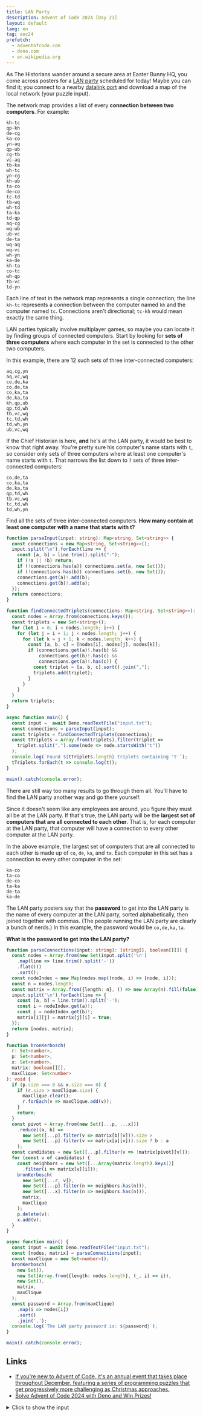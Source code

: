 ```yaml
---
title: LAN Party
description: Advent of Code 2024 [Day 23]
layout: default
lang: en
tag: aoc24
prefetch:
  - adventofcode.com
  - deno.com
  - en.wikipedia.org
---
```


As The Historians wander around a secure area at Easter Bunny HQ, you come across posters for a [LAN party](https://en.wikipedia.org/wiki/LAN_party) scheduled for today! Maybe you can find it; you connect to a nearby [datalink port](https://adventofcode.com/2016/day/9) and download a map of the local network (your puzzle input).

The network map provides a list of every **connection between two computers**. For example:

```
kh-tc
qp-kh
de-cg
ka-co
yn-aq
qp-ub
cg-tb
vc-aq
tb-ka
wh-tc
yn-cg
kh-ub
ta-co
de-co
tc-td
tb-wq
wh-td
ta-ka
td-qp
aq-cg
wq-ub
ub-vc
de-ta
wq-aq
wq-vc
wh-yn
ka-de
kh-ta
co-tc
wh-qp
tb-vc
td-yn
```

Each line of text in the network map represents a single connection; the line `kh-tc` represents a connection between the computer named `kh` and the computer named `tc`. Connections aren't directional; `tc-kh` would mean exactly the same thing.

LAN parties typically involve multiplayer games, so maybe you can locate it by finding groups of connected computers. Start by looking for **sets of three computers** where each computer in the set is connected to the other two computers.

In this example, there are 12 such sets of three inter-connected computers:

```
aq,cg,yn
aq,vc,wq
co,de,ka
co,de,ta
co,ka,ta
de,ka,ta
kh,qp,ub
qp,td,wh
tb,vc,wq
tc,td,wh
td,wh,yn
ub,vc,wq
```

If the Chief Historian is here, **and** he's at the LAN party, it would be best to know that right away. You're pretty sure his computer's name starts with `t`, so consider only sets of three computers where at least one computer's name starts with `t`. That narrows the list down to `7` sets of three inter-connected computers:

```
co,de,ta
co,ka,ta
de,ka,ta
qp,td,wh
tb,vc,wq
tc,td,wh
td,wh,yn
```

Find all the sets of three inter-connected computers. **How many contain at least one computer with a name that starts with t?**

```ts
function parseInput(input: string): Map<string, Set<string>> {
  const connections = new Map<string, Set<string>>();
  input.split("\n").forEach(line => {
    const [a, b] = line.trim().split("-");
    if (!a || !b) return;
    if (!connections.has(a)) connections.set(a, new Set());
    if (!connections.has(b)) connections.set(b, new Set());
    connections.get(a)!.add(b);
    connections.get(b)!.add(a);
  });
  return connections;
}

function findConnectedTriplets(connections: Map<string, Set<string>>): Set<string> {
  const nodes = Array.from(connections.keys());
  const triplets = new Set<string>();
  for (let i = 0; i < nodes.length; i++) {
    for (let j = i + 1; j < nodes.length; j++) {
      for (let k = j + 1; k < nodes.length; k++) {
        const [a, b, c] = [nodes[i], nodes[j], nodes[k]];
        if (connections.get(a)!.has(b) && 
            connections.get(b)!.has(c) && 
            connections.get(a)!.has(c)) {
          const triplet = [a, b, c].sort().join(",");
          triplets.add(triplet);
        }
      }
    }
  }
  return triplets;
}

async function main() {
  const input =  await Deno.readTextFile("input.txt");
  const connections = parseInput(input);
  const triplets = findConnectedTriplets(connections);
  const tTriplets = Array.from(triplets).filter(triplet => 
    triplet.split(",").some(node => node.startsWith("t"))
  );
  console.log(`Found ${tTriplets.length} triplets containing 't'`);
  tTriplets.forEach(t => console.log(t));
}

main().catch(console.error);
```

There are still way too many results to go through them all. You'll have to find the LAN party another way and go there yourself.

Since it doesn't seem like any employees are around, you figure they must all be at the LAN party. If that's true, the LAN party will be the **largest set of computers that are all connected to each other**. That is, for each computer at the LAN party, that computer will have a connection to every other computer at the LAN party.

In the above example, the largest set of computers that are all connected to each other is made up of `co`, `de`, `ka`, and `ta`. Each computer in this set has a connection to every other computer in the set:

```
ka-co
ta-co
de-co
ta-ka
de-ta
ka-de
```

The LAN party posters say that the **password** to get into the LAN party is the name of every computer at the LAN party, sorted alphabetically, then joined together with commas. (The people running the LAN party are clearly a bunch of nerds.) In this example, the password would be `co,de,ka,ta`.

**What is the password to get into the LAN party?**

```ts
function parseConnections(input: string): [string[], boolean[][]] {
  const nodes = Array.from(new Set(input.split('\n')
    .map(line => line.trim().split('-'))
    .flat()))
    .sort();
  const nodeIndex = new Map(nodes.map((node, i) => [node, i]));
  const n = nodes.length;
  const matrix = Array.from({length: n}, () => new Array(n).fill(false));
  input.split('\n').forEach(line => {
    const [a, b] = line.trim().split('-');
    const i = nodeIndex.get(a)!;
    const j = nodeIndex.get(b)!;
    matrix[i][j] = matrix[j][i] = true;
  });
  return [nodes, matrix];
}

function bronKerbosch(
  r: Set<number>,
  p: Set<number>,
  x: Set<number>,
  matrix: boolean[][],
  maxClique: Set<number>
): void {
  if (p.size === 0 && x.size === 0) {
    if (r.size > maxClique.size) {
      maxClique.clear();
      r.forEach(v => maxClique.add(v));
    }
    return;
  }
  const pivot = Array.from(new Set([...p, ...x]))
    .reduce((a, b) => 
      new Set([...p].filter(v => matrix[b][v])).size > 
      new Set([...p].filter(v => matrix[a][v])).size ? b : a
    );
  const candidates = new Set([...p].filter(v => !matrix[pivot][v]));
  for (const v of candidates) {
    const neighbors = new Set([...Array(matrix.length).keys()]
      .filter(i => matrix[v][i]));
    bronKerbosch(
      new Set([...r, v]),
      new Set([...p].filter(n => neighbors.has(n))),
      new Set([...x].filter(n => neighbors.has(n))),
      matrix,
      maxClique
    );
    p.delete(v);
    x.add(v);
  }
}

async function main() {
  const input = await Deno.readTextFile("input.txt");
  const [nodes, matrix] = parseConnections(input);
  const maxClique = new Set<number>();
  bronKerbosch(
    new Set(),
    new Set(Array.from({length: nodes.length}, (_, i) => i)),
    new Set(),
    matrix,
    maxClique
  );
  const password = Array.from(maxClique)
    .map(i => nodes[i])
    .sort()
    .join(',');
  console.log(`The LAN party password is: ${password}`);
}

main().catch(console.error);
```

## Links

- [If you're new to Advent of Code, it's an annual event that takes place throughout December, featuring a series of programming puzzles that get progressively more challenging as Christmas approaches.](https://adventofcode.com/2024/day/23)
- [Solve Advent of Code 2024 with Deno and Win Prizes!](https://deno.com/blog/advent-of-code-2024)

<details>
	<summary>Click to show the input</summary>
	<pre>
fe-zp
zi-wa
ai-fk
ny-ho
cp-go
lw-kw
yu-ar
xd-gu
aw-fo
fc-jg
nw-kk
ml-qk
km-qn
hv-ge
jw-tl
nv-ap
al-aj
rw-la
zd-kz
kx-hv
zg-yu
jb-mo
eh-rv
rb-ws
wf-vn
pc-dm
po-fs
qf-xo
ae-bf
bw-hx
of-gj
pm-ih
ax-hx
qh-qi
bi-ko
ab-uj
ob-mo
jx-yu
ey-gw
ko-qw
wd-us
fe-zo
qb-am
qx-qm
dp-us
mp-iu
bw-is
yz-oh
ly-yz
ez-pc
gc-mh
rb-tl
iw-ba
eu-nb
wn-uv
lo-wc
ux-dh
pe-ts
to-sc
lu-yj
pj-hb
re-ir
zg-le
jn-vx
nu-ka
xt-jw
zq-yn
le-ep
wc-eu
kq-um
gt-qz
br-rb
ap-fb
zj-gd
jc-bl
sc-mt
ql-kf
py-nc
um-zb
kx-fu
jj-rv
ck-pw
ew-wn
ws-lr
ol-ih
oi-jw
fp-sw
ib-ga
bx-ze
lc-qz
he-kr
ju-xf
sz-ti
gw-no
sc-ye
gj-fj
lp-wp
ke-or
sl-ry
ov-cx
qb-lc
vp-nu
gw-dg
gj-fw
ps-cx
hi-ru
mp-zd
sr-pc
ro-gi
fn-ev
nc-ml
zq-rm
yx-vv
vf-oe
jm-dz
rd-qj
uo-jj
dz-nn
en-fk
ig-mr
vk-vs
xd-ey
br-wx
og-kk
yu-ih
dk-kn
gw-ym
oz-ux
zw-qh
qf-za
hm-id
sw-ly
am-vr
wc-bw
xu-sc
jm-sl
qb-mp
my-sn
vs-ds
ta-qi
od-ny
ah-az
gx-al
he-ms
jj-rq
cr-ez
az-mt
cz-uk
du-xu
vy-lh
xu-to
mh-he
sk-fz
tt-zy
ta-el
ev-pc
dm-kh
wu-db
vu-av
rv-nz
ku-cx
mv-ud
dh-tw
qk-jq
no-bg
ew-uv
rn-ku
ic-ps
ro-ne
eu-bw
wo-zs
hb-ua
hv-bj
dp-ve
cw-xq
fx-ln
bo-qw
eo-fn
ye-xu
hb-zv
xq-ap
gu-sc
qa-ll
qf-ns
wo-on
zo-cb
yq-wr
tr-hk
lc-zd
ln-bw
hc-wl
zj-da
ok-on
mo-kf
jt-ae
al-ti
te-iu
en-ld
fz-xj
xc-my
bd-ah
nu-se
nd-ob
nn-uz
bj-fu
ls-zw
gv-kp
tm-al
di-qr
ax-wc
dr-ym
ob-gk
dg-ym
pw-cj
bt-vy
zu-ew
bd-fk
vn-ig
xz-zu
tm-rn
vv-aq
hm-zw
jq-vr
lx-gc
cp-fy
bi-ex
lo-nt
ez-vj
nz-yn
dm-zv
fg-wf
je-ti
nw-pr
wl-hr
vn-mr
yq-gg
ts-iy
wb-pf
nt-eu
kw-yc
uj-nw
id-ta
nd-cb
xo-ns
ud-bk
tl-vv
eo-ev
ez-ub
qi-hm
iq-dw
jc-zc
zk-gn
fp-yz
um-zs
ic-de
ql-mo
xk-yt
hu-km
ax-eu
kw-pv
ae-ws
ek-uv
yj-cl
rf-xq
eh-fi
ie-gw
zz-ui
ep-ar
lr-it
yc-zf
qd-mb
np-rp
pj-vf
oe-cd
yh-cm
ua-vm
lz-vr
ro-bx
ao-vd
lw-wz
jl-cj
fx-we
cu-jk
bn-lh
bt-ki
ie-xl
dy-vm
an-vm
xe-go
xg-uj
rl-xt
pr-cc
rq-uo
cl-ki
bs-ly
jc-iw
lr-qm
rs-yf
yo-ok
bt-yj
iw-bl
ah-en
ay-ii
ve-ua
hj-sy
ov-mi
lv-ri
ax-nt
xj-cu
sd-re
bx-px
nk-fe
yt-ux
os-mt
vj-fu
pk-ih
ap-rf
qa-ek
od-gc
dn-ez
ur-ey
br-qx
ae-ek
el-ls
fz-ts
jp-ev
gl-wd
ls-qh
hg-bl
hr-qq
ve-gl
eg-qg
jz-mr
zs-or
jo-ck
no-xl
je-sg
ch-pi
bx-vc
gv-bo
no-cn
ss-we
tl-bb
ic-xh
oj-ep
ir-ji
ew-jz
kc-sm
sp-jo
dc-um
dt-aw
zh-mq
kt-hq
lu-un
nk-gk
jp-ub
ss-ow
wa-rw
ch-pz
il-md
pd-sx
ku-al
aq-bl
xv-yz
vs-js
zi-xb
hf-bg
vn-ba
yh-ly
av-tp
qy-je
hs-gf
cp-qr
qi-uq
ii-lx
de-jr
og-ha
ih-ar
qq-hc
sk-iy
dn-ev
dg-np
pe-ys
ki-np
ju-le
ga-aj
hb-gl
hl-cd
su-wo
ss-yb
cu-yf
di-yv
fj-xk
ud-ir
tu-tp
wn-vt
wn-og
tz-ao
hh-oh
yh-xv
pl-oe
os-ui
kh-bl
uv-vt
od-lx
ty-lz
aw-ya
og-ll
ie-cb
sg-gx
jo-lp
dr-no
rg-on
zq-jj
we-fc
rp-kc
ly-fm
ch-rf
zp-pq
jc-hg
dr-hf
aj-sz
bd-zk
hx-nt
al-sz
uq-dr
kq-zb
fv-vm
mx-ex
gu-mv
vk-dz
bb-yx
qu-pc
hm-el
ge-zz
fm-sw
lw-yl
yi-qh
wx-qv
wy-vr
ab-xg
je-rn
ig-ba
rg-wo
cx-nq
ep-ol
cy-qw
zi-xl
iy-cu
sm-ki
hw-yd
hz-rs
yn-rv
ju-zg
of-fj
qz-mp
xq-pi
kt-fw
ol-le
fy-yv
kq-bk
vs-dz
br-bf
yd-ca
lu-kc
rm-xq
aq-tl
hz-fz
vk-he
zw-vh
uo-fi
yf-jk
gl-vm
su-rg
bp-wo
vk-jm
mh-eq
yd-iq
cj-lp
sn-zf
zi-hf
sr-eo
ay-lx
ji-ud
bx-qg
rp-cl
ql-jn
du-db
fn-cr
oh-fm
eu-rh
lo-nb
le-pm
yc-my
rb-wx
id-ls
bs-oh
lf-yi
ub-dn
uk-js
zq-ri
kp-fq
go-vq
yn-eh
ve-an
um-bk
tw-fw
hs-az
az-bd
im-kz
sr-jp
if-tz
lr-mc
vg-bo
xc-pv
qr-fy
dr-zi
iq-ca
zk-ah
tq-yo
yx-tl
rg-sl
wp-sp
sk-xj
lx-ny
qd-cd
oe-uh
ee-kt
gj-dh
yj-wp
ft-xg
wy-uw
yx-da
qm-br
dg-ie
pw-jo
tp-fh
va-ig
kd-rj
jd-ow
ep-pp
kh-fg
bn-rp
vx-dk
ia-jj
qm-qv
ry-js
xc-rr
rf-kg
nf-vn
pa-xc
ft-nw
pp-zg
sg-uw
rt-hc
fh-jn
zd-it
di-hj
mv-ur
he-lx
bm-ps
yb-fx
yk-su
my-lw
en-gn
qj-ff
zw-lf
ab-ya
mr-nf
mm-ff
jn-bi
ia-my
ax-nb
hh-ly
wf-ol
sd-df
yt-tw
ii-eq
fj-ux
se-jo
vh-yi
wy-qc
jz-jc
bf-mc
rs-ts
fw-of
aw-uj
mh-eb
rf-cw
tg-fe
ww-fs
bx-tj
tj-gi
va-sn
rr-sn
jy-re
wl-hu
mv-ey
sp-jl
ne-px
bk-re
zi-uq
gk-cb
xe-pt
po-yq
rd-mm
nh-yz
pl-pj
dy-dp
ea-vc
oz-ee
nk-zp
aq-rl
vt-hv
bs-sw
lr-qx
ry-qn
gg-po
ai-az
qf-mo
wy-rx
ur-xu
rh-is
fp-oh
gf-zk
st-ll
gd-da
fg-mr
is-sb
bz-qb
ri-yn
lz-jq
hi-wr
su-bp
vr-py
el-lf
se-sp
ay-xi
lw-zf
pd-my
mv-ye
mm-xw
lf-vh
hq-oz
if-vg
ax-is
ha-uv
gi-ea
ux-xk
ck-se
sy-gu
dm-sr
vw-bz
aj-sg
af-io
kh-iw
qy-sz
oi-rl
eq-ca
ql-jb
ga-rn
po-ru
st-kk
sw-hh
su-yo
lv-rq
on-ho
xt-uu
vn-hg
hc-tz
cj-ka
vf-vu
hj-af
tu-vf
eh-ri
rs-fz
fo-nw
ii-xi
vx-ns
iw-hg
lk-yo
py-ty
cx-tt
dk-mo
mx-bo
to-du
or-jy
ps-kd
md-wc
ok-dx
xk-hq
av-mb
fg-ig
hf-ke
la-tg
pt-io
di-vq
xe-di
ig-hg
eo-dn
dk-we
oh-fx
ii-gc
so-tr
xo-vx
qi-xg
sy-go
im-vw
cr-do
nz-jj
dm-qu
hf-no
cn-dr
dk-xo
qk-uw
ho-lk
ha-qa
un-cl
bt-cl
rp-sm
ls-ix
xj-pe
pd-qp
lf-ls
lp-ck
hq-tw
ly-cm
ll-wn
js-dz
xc-wz
pe-sk
dx-yk
it-kz
py-ml
pt-qr
zi-dg
oz-kt
pl-tp
aq-yx
vq-pt
mm-qj
yt-fw
oz-fw
rh-lo
sx-vj
bd-os
ep-pk
qq-aa
jp-do
jl-nu
bv-hu
hf-uq
hl-vu
fu-qp
ai-ld
eq-he
az-ld
jr-zy
sp-pw
bk-jy
sp-vp
rs-ys
pe-iy
sy-bb
ic-tt
ai-os
hh-yz
wl-qq
js-jm
lj-jw
ta-vh
nd-fe
jk-pe
pt-sy
bw-lo
kx-bj
kx-zl
cw-ch
zi-gw
gd-rl
xb-dr
bv-lx
pp-ih
yq-hw
sn-lw
un-bt
ai-hs
aa-ao
kd-nq
vx-kf
dt-jd
xl-bd
qy-al
we-rc
jm-la
ws-qx
tq-bp
gj-hq
ax-il
cm-nh
nk-gq
rj-nq
tz-bv
ii-ye
xl-bg
qp-vj
gq-wo
dm-do
ox-xj
dx-ho
gk-pq
qz-te
ab-dl
wn-zu
np-cl
nv-sk
im-mp
jc-vn
jn-ns
am-nc
lu-sm
dz-uz
mx-xh
rr-va
ry-nn
xd-db
fv-gl
go-hj
kx-zz
gx-tm
gg-hi
cw-nv
zz-vj
ws-qv
vh-rv
jo-cj
vd-qq
te-zd
tr-ok
hi-yq
xl-gw
gl-zv
id-zw
fq-jg
ic-bm
gq-tq
vg-gv
tw-kt
kp-qw
ru-wr
lo-ax
fy-xe
jo-ka
jd-df
qx-jt
eh-rm
yq-ww
kc-bt
ub-do
pc-cr
ul-yz
pa-my
se-lq
zo-nk
qa-kw
yh-ql
mg-lo
og-ix
fc-sd
fu-pd
pw-lp
fk-gn
cz-vk
ru-ww
rg-gq
ka-ck
io-hn
ic-jr
la-tr
wa-so
qk-wy
eh-ia
eu-sb
mx-qw
oi-vv
rc-df
ms-ir
ju-jx
qv-lr
gu-mg
vw-zd
sn-ya
rv-fi
gl-fl
hl-vf
pp-br
nn-qn
fz-iy
dm-ez
dw-ca
sd-lb
fi-yn
rt-tz
vw-kz
cb-nk
ne-bx
tt-ps
on-gq
uv-zu
ke-bk
mg-du
fv-dy
ny-xi
gf-bd
ku-ib
sk-rs
fh-jb
rf-pz
sb-jr
qp-uu
hr-ao
rv-ri
pt-af
ru-dr
jw-yc
ie-dr
jo-wp
wp-cj
bk-zs
gn-mt
af-sy
db-ye
it-qz
us-fv
af-vq
df-we
fi-rq
ae-rb
xk-dh
ti-ga
ow-jg
bx-cs
vf-av
kx-pd
zp-cb
nh-hh
ax-md
py-kq
fq-ko
zl-sx
gi-eg
ge-qp
qr-go
cc-nw
br-ws
jq-ty
yk-ok
hj-io
tl-rl
ty-qk
ys-fz
jq-ml
ms-xi
uu-zz
tg-hk
rj-bm
ec-qy
ws-qm
qh-nj
cy-xh
bt-lu
ym-uq
xh-gv
al-ib
ck-cj
hk-xw
sw-cm
ro-ze
ds-uz
ub-pc
vf-cd
ny-gc
dy-is
os-zk
il-by
um-or
oz-of
io-vq
df-jg
qp-ui
dh-ds
rs-pe
hn-bi
yb-jd
yh-yz
ke-zb
ts-sk
hv-ui
cy-kp
ex-xh
no-uq
bo-nc
fi-zq
yv-vq
av-hl
ve-dy
bo-xh
ao-wl
kp-hn
px-tk
hs-os
je-gx
fl-dp
bp-yk
gf-az
rd-mk
fy-io
ze-eg
hk-mk
pa-kw
jg-jd
rn-sz
eo-ft
dt-dl
fp-px
id-vh
eo-cr
np-vy
mc-wx
fb-kg
ah-fk
os-gn
og-zu
ds-jm
rs-cu
jc-wf
xe-qr
ok-lk
wc-jb
jp-dn
gx-ga
vf-nu
hk-rw
ro-ql
zk-bs
fq-mx
zy-bm
br-ae
kg-cw
ld-fk
lh-np
gt-rs
wu-lb
hs-zk
ck-nu
uw-ty
ff-mk
yu-pp
tm-ga
ul-oh
fe-gk
nq-kn
ln-jg
uh-pj
de-cx
wz-rr
jq-wy
ub-qu
wf-kh
rm-uo
vt-fb
tk-ze
ey-mg
hh-ul
cx-ic
ty-sw
lq-wp
ml-lz
qd-hl
qj-rw
yt-fj
sx-bj
ov-de
ay-he
ia-fi
uh-zq
uu-hv
st-ha
iw-nf
qp-zz
ld-mt
xz-kk
qf-go
ek-zu
gc-kr
rj-jr
bw-nb
uq-cn
hf-xb
hz-yf
xh-kp
zl-zz
aw-dl
ya-fo
uu-ui
pw-nu
or-dc
rq-nz
lr-sh
bs-fp
cz-qn
kz-lc
nd-gk
qw-bi
ah-hs
re-zs
hk-du
bm-jr
pr-dl
ju-ih
oj-dt
vg-mx
ab-fo
ym-xl
no-xb
nu-sp
of-kt
tt-qc
tz-hu
il-rh
ew-ll
wl-cs
fe-ob
ve-zv
mr-kh
nk-pq
tk-qg
wb-ec
wf-bl
wb-zo
kp-bo
og-uv
my-kw
jj-yn
bk-or
rx-jq
yd-yq
zb-zs
wp-vp
hc-ao
aq-zj
tz-gl
qm-mc
sw-nh
sn-yl
zh-kg
ps-wn
jt-ws
so-mm
wd-fl
um-re
cj-se
ff-rw
vc-qg
cn-xl
hr-hu
jq-vx
va-zf
ox-ys
cm-hh
sr-qu
ap-kg
rb-vj
yu-ts
it-gt
kf-ns
vq-cp
sb-nb
se-pw
ir-zs
cj-vp
lf-ta
cn-gw
pk-le
zc-kg
ro-ea
ud-or
vf-mb
ds-js
bg-uq
gv-ex
hr-tz
cc-dl
so-tg
lc-iu
kq-ud
xt-vv
uj-ya
zg-pi
qy-aj
pf-by
bs-nh
di-go
wl-km
cu-ys
ze-cs
pv-rr
mp-kz
wz-yc
ym-od
aw-xg
fm-yz
hb-wd
ny-ay
pe-hz
cs-tj
cx-rj
el-ix
tg-mm
lv-nz
px-qg
tq-su
ov-jr
un-kc
ml-rx
ir-or
vq-xe
lx-eq
pf-nd
qh-vh
xz-qa
pc-ar
jg-lb
fn-dm
ya-dl
km-vd
qv-sh
ys-ts
hb-us
zh-zw
tz-aa
pl-gv
vq-ga
sz-tm
tt-rj
bm-tt
hz-iy
bf-sh
dw-dp
fm-bs
qp-bj
ys-sk
wf-ba
eh-nz
sr-fn
kd-mi
de-ps
dp-wd
qn-uz
vy-sm
mx-cy
qj-hj
hm-nj
an-us
zo-pq
le-xf
vf-uh
rb-qm
gu-wu
ud-um
ua-zv
kq-re
lx-mh
cm-fm
xd-mg
qi-lf
fl-fv
ve-fv
oj-pr
px-vc
tq-on
rt-ao
zj-oi
cz-sl
rt-hu
hk-qj
az-zk
oi-xt
fh-mo
ie-xb
ea-lz
db-nn
ym-hf
wc-rh
zb-bk
ud-re
xd-xu
lk-gq
jy-ji
xo-an
zv-fl
ru-hw
xd-sc
fc-ow
xd-wu
xg-fo
dk-jb
jo-xw
tr-wa
cc-xg
il-nb
bi-xh
so-qj
pk-zg
xh-ko
yi-zw
kd-cx
za-kf
eq-ms
ae-wx
go-fy
ko-ex
lk-bp
kx-ge
pa-yl
ia-lv
dx-bp
ro-px
cw-pz
fq-bi
os-fk
qw-xh
ft-ya
ls-nj
nu-jo
vs-nn
xq-kg
qz-vw
fp-fm
fe-cb
fx-df
pe-yf
bm-mi
vg-xh
kw-va
lk-yk
wa-hk
eq-xi
rc-ow
we-sd
sl-ds
it-mp
bb-eo
vy-yq
cy-ko
fb-pi
rq-ia
eb-ii
bb-aq
bz-qz
hw-fs
yx-fo
cc-qx
sr-dn
fb-xq
sx-qp
ql-qf
dz-jl
cs-px
gq-su
sh-ae
hb-fl
qy-ti
tm-ku
dh-of
ib-tm
qr-yv
oj-nw
an-fv
kq-zs
hs-gn
qc-rx
qv-mc
io-xe
zc-zh
kz-iu
mt-gf
us-fl
fw-dh
ru-ca
if-aa
nk-ob
md-lo
bg-gw
tu-hl
km-rt
lj-gd
sz-sg
te-mp
gi-ze
jq-nc
qy-rn
bk-ji
ul-yh
bz-it
ld-zk
hq-of
bs-yz
ml-vr
jp-ez
yl-yc
fc-jd
gq-bp
rt-bv
nz-zq
ff-hk
py-qk
ga-sg
ew-og
dr-xl
ee-tw
ua-an
ec-zo
nh-fm
ek-ll
xb-bg
kn-xo
yi-ls
lb-fx
hb-dy
uh-pl
ge-pd
af-qr
hu-gj
kc-az
gt-mp
xw-so
fk-oe
qn-uk
zj-xt
pv-pa
fw-wy
cl-bn
eh-bz
fu-ge
yv-sy
tp-uh
zd-im
fl-bi
yo-dx
jr-nq
rn-df
st-og
gc-xi
mc-rb
cn-ie
tq-rg
xg-pr
sm-ur
ud-ke
fl-ve
od-mh
tm-ti
nq-mi
fl-vm
rm-fi
cz-ds
ha-le
hf-cn
av-qd
rc-di
uh-tu
vu-tp
is-il
mr-jc
rm-nz
zi-ie
vg-qw
ok-gq
it-qb
xq-zh
rh-cp
dc-zs
uw-vr
yf-ox
ms-ny
sz-cn
sc-du
pr-dt
zg-ar
lk-rg
qc-jq
gk-wb
qi-ls
jw-yx
sx-ui
ox-sk
sr-ub
jz-fg
mo-ns
ha-ll
lr-ae
vk-uz
rd-rw
fi-ui
pr-fo
mq-nv
lc-mp
zd-cl
rn-aj
yc-va
ai-xi
il-hx
gd-jw
mb-pj
uw-ml
bb-xt
ru-fs
he-eb
od-he
hi-hs
wr-po
ml-am
pm-ju
gi-bx
ge-zl
ow-we
eo-ez
vx-jb
ft-dl
cd-av
sh-jt
el-vh
hz-ts
hw-ww
gi-qg
hh-oz
hn-ko
to-ur
wd-dy
cb-wb
qk-nc
el-qi
ru-yq
ie-no
hr-km
ul-nh
mi-rj
pq-by
hu-aa
pd-hv
hv-qp
ep-xf
ta-zw
tu-pj
gc-jw
ur-gu
vf-pl
ri-nz
qp-zl
ry-vs
nj-ix
nb-ib
gd-yx
ee-yt
bo-ko
zi-bg
kr-eb
ol-ju
mq-kg
gf-ld
jg-yb
cy-gv
bz-kz
hh-xv
kx-sx
jn-za
qf-kn
nb-hx
kt-fj
dk-za
en-hs
yj-ki
hc-if
rt-if
sy-xe
eb-eq
xu-wu
ub-fn
bx-eg
it-te
py-lz
kt-ux
rt-qq
ns-kn
bm-kd
ig-kh
an-zv
fk-hs
yt-kt
hi-ww
pt-hj
ku-sh
cm-oh
ym-ie
ib-aj
ep-yu
nv-ch
pa-zf
ap-kf
st-ew
ea-cs
us-ve
od-eb
dw-fs
gg-ru
tl-gd
pp-ar
pj-qd
ku-qy
mv-db
ib-ti
ro-cs
kz-qb
ca-po
vu-cd
ga-je
it-lc
ic-kd
fs-gg
us-gl
nn-uk
ss-fc
pp-ol
wd-fm
my-zf
ry-cz
wz-jx
wr-hw
pz-kg
ny-eb
ty-ml
eo-pc
cl-vy
qi-vh
kd-jr
dh-oz
is-md
pm-oi
ai-en
bo-bi
dg-cn
ho-gq
iq-hw
bb-lj
qh-ta
rn-al
ps-mi
qq-hu
tr-ff
wa-xw
jz-mk
ft-pr
nj-qi
us-vm
kd-de
ml-nd
xd-to
wn-qa
mh-ay
ir-dc
te-bz
dl-hg
os-ah
md-hx
uo-nz
fu-mq
io-go
js-fs
jz-iw
dw-po
yz-tu
tg-tr
ee-hq
nj-vh
ae-mc
jy-zb
ff-la
nf-bl
gl-an
ps-af
ud-zb
wr-fs
vd-rt
hu-if
iu-vw
jz-vn
hb-ve
cs-qg
vd-if
ic-zy
xf-ix
wb-zp
xc-sn
lq-lp
kt-dh
pc-fn
lv-rv
rx-vr
ib-qy
lz-qc
cz-dz
rr-yl
he-xi
dc-ud
zy-cx
bj-ge
za-jb
hv-zz
wx-sh
qf-jn
tj-eg
tq-wo
fz-yf
zq-rq
xt-gd
nh-ly
pq-cb
yx-rl
hl-qg
ke-zs
kk-wn
qv-qx
pv-wz
nc-vr
ku-ti
fc-vf
ka-wp
cm-ul
qf-fh
aw-cc
af-cp
kc-cl
fc-rc
bs-yh
sx-zz
ul-dz
hx-lo
cy-bo
lu-cl
di-af
ab-eh
pv-pe
nd-zp
ye-gu
uj-pr
qr-vq
ql-fh
rq-eh
wn-ek
pz-fb
zy-nq
fc-lb
bf-qm
ms-eb
fk-mt
rv-rq
nj-id
sl-js
wa-qj
pl-vu
hq-fw
xh-fq
uo-zq
xi-od
fp-ul
fu-hv
so-la
bv-hc
nn-ds
yj-vy
qg-ea
pz-pi
ah-ai
yf-ys
nb-is
el-nj
vk-js
zj-rl
jb-ns
de-mi
kt-wr
mx-bi
ta-nj
cu-hz
sl-qn
rj-ss
zl-vj
uz-cz
nj-zw
su-on
zk-en
ck-lx
aa-hc
qk-qc
am-rx
ok-bp
qb-gt
sp-lp
ne-tk
sp-fj
iw-ig
az-gn
cr-sr
il-bw
fi-jj
cl-lh
pk-pm
qv-ae
ux-tw
cs-vc
mm-jy
rb-bf
vj-bj
uo-ri
by-nk
ta-qz
hf-xl
cp-xe
qp-lf
zu-kk
zb-or
ub-xu
tw-fj
do-dn
jb-kn
xz-st
gg-wr
ea-tj
bb-da
lr-fg
vw-qb
hk-mm
pi-zc
uo-lv
df-ln
yl-xc
bn-kc
pl-cd
vj-ge
ji-zs
mk-mm
zc-ap
lv-fi
pe-fz
kx-ui
uk-dz
xe-yv
hj-yv
kk-vt
iq-ru
cy-ex
yj-kc
cb-ec
ev-cr
eq-od
ya-cc
ha-vt
tt-nq
rd-wa
kq-or
hw-dw
df-ss
xo-za
je-aj
yh-nh
hr-aa
ok-ho
wf-nf
pi-rf
md-nb
bz-im
cc-fo
bv-if
rw-tr
lp-nu
ee-fj
kr-od
sc-mv
og-vt
md-sb
iu-zd
da-oi
xt-yx
jr-mi
sg-ib
pw-wp
ob-cb
gt-te
ov-rj
pf-gk
xu-mv
qj-xw
ii-ms
nk-wb
ev-dm
lc-im
fu-zz
gf-en
gt-iu
ki-kc
il-eu
py-qc
ii-od
uz-uk
yf-iy
hj-cp
wo-ok
sz-xd
tm-je
ib-je
gv-fq
hn-bo
vd-hr
zy-ps
tg-xw
id-lj
vt-st
io-yv
le-yu
ul-fm
ow-lb
yi-hm
yk-wo
gg-yd
lk-wo
ay-od
hu-ao
lz-qk
wd-vm
ha-ek
tg-wa
do-qu
wf-jz
ro-qg
ho-yo
gn-gf
zw-ix
rm-rq
po-hi
dh-ee
am-qc
vu-mb
py-wy
do-sr
sp-ka
fg-hg
gk-ec
dk-ql
pp-xf
pi-ap
gd-yn
ww-rw
oz-pz
is-wc
yc-xc
by-zo
zj-tl
kc-wo
rc-jg
ix-yi
ba-jc
ob-ec
lz-uw
ow-fx
mp-nf
im-gt
fl-dy
ld-ah
mg-to
uk-ds
if-ao
yh-pw
xv-ly
gw-dr
zd-bz
ew-kk
cm-fp
ls-vh
ze-fk
lj-vv
ar-pk
fw-ee
yq-fs
ke-ir
pw-ka
pf-nk
ox-ly
jt-bf
bm-nq
nw-aw
vu-oe
ju-pk
mv-du
wu-du
en-mt
yj-bn
ig-bl
iw-cu
mc-qx
zc-xq
sw-ul
xb-ym
ft-uj
sz-ib
rp-yj
hh-fp
vc-ro
cw-pi
oz-tw
jt-rb
lu-bn
rr-lw
cy-hn
vd-iq
kq-ji
bp-on
nq-ic
km-qq
zd-qz
zp-ec
jw-da
nb-rh
ts-yf
hr-vp
fq-hn
yf-vv
hj-vq
ex-vg
db-gu
ri-ia
lh-sm
nn-js
vy-ki
cr-jp
fb-zc
eq-ny
ae-qm
ey-ye
pi-kg
zj-vv
wx-lr
gt-bz
ke-kq
ze-ea
zf-kw
vg-kp
dt-ft
hi-dw
zp-wu
js-qn
ec-nk
vc-ne
un-or
zy-rj
am-ty
vk-sl
ay-kr
dn-fn
xi-kr
du-xd
jr-tt
gx-sz
rl-vv
cc-ft
az-fk
tz-wl
ao-qq
rf-zh
yo-bg
wb-pq
tr-xw
pm-ar
yd-ww
iy-jk
bj-zz
ft-aw
mm-wa
en-bd
vu-of
jd-fx
wu-mv
zf-rr
bp-yo
df-ow
kx-qp
vs-cz
cc-oj
rs-ox
ln-rc
ua-gl
fy-pt
is-hx
fv-ua
fe-pf
sr-ls
vy-bn
iu-bz
eh-zq
qi-id
yt-dh
vs-uz
eg-vc
ih-ep
on-yo
nn-cz
ah-mt
sk-jk
ig-nf
lu-rp
ob-wb
db-mg
dm-cr
uz-sl
tk-cs
by-cb
al-ga
se-lp
ve-wd
jy-ir
zf-qh
zy-kd
lj-xt
iu-it
kt-gj
cd-mb
ax-tq
lh-ki
km-bv
yt-zy
mq-ap
ku-gx
il-lo
bw-sb
rp-ki
uq-gw
im-it
lw-pa
rs-xj
oe-pj
iu-qz
mh-ms
cj-sp
jn-dk
sc-db
xb-dg
gv-nh
ho-bp
vd-bv
fe-pq
dc-ke
jd-lb
ic-ov
mv-to
jm-uz
dz-qn
nz-ys
do-pc
dl-oj
sx-fu
ee-of
lr-bf
gi-ex
ka-lp
rp-bt
ck-sp
dg-xl
kc-np
ol-ar
us-zv
ua-wd
mr-ba
vw-te
im-qb
dx-ca
fh-dk
ok-rg
ki-bn
kw-sn
wy-ml
vg-ko
ns-za
mm-la
ji-qr
dx-fy
lq-jl
sd-jg
fm-xv
mq-pz
us-dy
ms-ay
jp-qu
uj-oj
uv-lc
hz-xj
tp-hl
cp-di
qx-sh
jb-kf
pi-nv
or-ji
nd-by
vu-pj
fi-nz
xv-cm
xl-uq
wc-sb
kp-bi
te-lc
uk-bx
hx-eu
rr-kw
nn-sl
ca-ww
ub-eo
og-ek
jj-ri
am-lz
yu-xf
js-uz
gu-ey
ho-rg
va-pa
ua-dp
jd-rc
du-ey
xk-gj
hq-fj
am-jq
mo-vx
ub-dm
ox-wx
cn-ym
kq-dc
yt-gf
xz-rq
hb-vm
cz-ri
we-jd
yz-sw
fy-vq
uk-vs
ec-pq
id-ix
oi-tl
te-kz
oz-xk
yu-ju
hg-nf
se-en
so-rw
qn-vk
hf-dg
eo-do
gd-vv
za-mo
is-nt
wp-ck
rh-hx
rf-zc
qk-am
ok-su
nf-jc
jl-se
lz-nc
st-qa
dp-zv
jk-ox
vs-ki
cd-pj
sy-qr
go-pt
mx-gv
kf-jn
uu-pd
yd-fs
xj-ts
oe-mb
lc-bz
vp-se
gg-ww
ke-mr
fw-xk
sy-cp
ty-nc
dt-uj
wl-bv
iu-im
va-xc
ys-hz
qd-tp
vg-cy
cu-pe
cp-pt
tt-mi
kr-mh
tg-rd
un-sm
vt-xz
dx-lk
ww-iq
yk-on
jm-ry
jn-jb
le-ih
st-zu
br-jt
lx-kr
tw-xk
rj-de
ns-ql
wa-la
gw-hf
zc-pz
ho-wo
qa-vt
uk-ry
zd-qb
eg-ne
og-qa
pa-rr
vv-jw
eb-ay
xz-ll
qx-ae
qh-hm
kg-nv
zj-jw
yc-lw
lj-yx
fy-di
cw-mq
di-pt
wz-my
zo-nd
mr-iw
tr-mk
uq-io
jl-ck
yf-sk
fp-ly
vh-hm
lf-ix
jg-ss
tq-ok
sd-ss
mt-hs
ih-jx
lj-tl
gf-ah
rw-tg
fo-oj
jk-fz
aa-xw
qz-qb
if-qq
ui-zl
yn-uo
ch-ap
lz-wy
aj-zb
gt-zd
dp-fv
ev-ez
os-gf
pk-jx
ii-ny
fo-dt
wb-fe
sg-ti
ge-uu
uz-ie
yd-dw
id-el
rq-yn
lk-su
mc-sh
lf-qh
oz-gj
yx-oi
qg-ne
ol-zg
dn-cw
ty-rx
xo-ql
hb-an
lb-yb
kp-ko
dn-pc
ql-vx
lc-vw
uw-qc
bt-wb
fx-ss
dl-xg
lv-pk
mo-xo
ka-vp
hw-gg
ig-jc
pq-qv
qk-ow
cp-yv
ps-rj
ab-ft
qf-jb
hz-sk
pl-hl
jl-jo
hv-zl
lo-is
yo-yk
kd-av
ss-lb
hm-ta
bx-ea
ve-vm
fh-ns
tj-ee
dx-gq
ym-zi
lq-ck
uk-jm
tz-qq
ih-zg
qm-wx
zf-wz
xz-wn
um-ji
da-lj
br-mc
gi-cs
lb-ln
jk-ab
ys-iy
pe-ox
qj-mk
ia-yn
cm-yz
fc-fx
gk-zp
ru-dw
ia-uo
oj-ft
wn-st
xj-yf
tk-vc
kh-vn
zc-cw
zy-de
ee-ux
zb-dc
fp-xv
kn-za
vc-tj
ov-bm
kh-nf
us-ua
da-aq
kg-vw
rd-tr
uj-fo
cl-sm
ro-tk
sm-np
lk-tq
eg-px
kd-ov
ig-jz
fs-ca
re-dc
nv-pz
fh-kn
hb-fv
nv-xq
lv-zq
ke-re
yl-kw
ch-kg
qm-sh
yi-id
se-ka
pd-vj
yb-ln
sz-je
of-ux
zh-cw
ov-ps
gt-vw
ih-zl
pf-yb
pw-lq
wu-sc
uj-dl
sd-rc
ge-te
zp-zo
hz-jk
kh-jc
xz-ha
nc-uw
kf-qf
ea-ne
pa-yc
bd-gn
wf-hg
gk-zo
qv-bf
jz-bl
we-lb
km-hc
ar-le
im-pr
zu-vt
kf-xo
wf-iw
br-sh
ey-db
lq-sp
uu-vj
jg-fx
oi-gd
tt-kd
dg-dr
hg-mr
ss-ln
bl-mr
id-lf
va-yl
aj-tm
bg-ie
ux-gj
eu-cm
le-pp
xu-db
df-fc
fc-ln
yl-qq
to-gu
nb-nt
nw-ab
jx-ol
aa-km
ty-vr
ur-du
ap-cw
cp-io
bz-mp
zp-ob
zl-bj
mc-uo
ms-od
eg-ea
nd-pq
sr-ez
oh-yh
ox-ts
pj-hl
pr-ya
av-uh
bj-uu
xd-ur
ai-zk
fh-za
rf-fb
um-ir
ya-nw
pj-av
ii-mh
kp-mx
qy-sg
so-ff
tr-mm
jk-ts
ka-ve
rg-dx
ow-on
la-qj
jj-lv
il-nt
tt-de
vg-fq
wd-an
zb-re
ye-mg
gq-yo
mb-tu
fy-sy
wc-hx
nt-wc
ir-zb
tw-gj
ba-jz
if-wl
rm-lv
ye-du
qk-rx
ze-tj
ze-vc
cy-fq
tu-pl
ll-zu
yo-rg
tp-cd
xe-jq
ec-fe
jx-le
sm-yj
cn-bg
bn-np
dk-qf
my-pv
jm-nn
sd-ow
md-mx
sn-pv
ov-nq
ls-hm
nf-zz
ay-eq
zp-pf
bv-aa
ia-rv
ao-km
hj-fy
tz-gn
pi-mq
uu-kx
mh-xi
ze-qg
if-hr
qd-vr
pr-aw
ab-oj
nq-de
yn-lv
eh-uo
np-lu
ne-eb
xo-fh
pm-zg
ez-qu
ri-fi
tu-oe
fu-ui
iu-rl
bs-xv
dw-ww
vp-vc
jy-dc
mt-bd
pz-zh
wu-mg
dm-jp
lu-ff
zv-dy
hq-kp
ea-tk
mo-kn
ms-gc
xt-da
az-en
am-uw
mp-vw
cj-nu
uv-ll
ba-bl
af-xe
ir-bk
hc-vd
yi-nj
rf-da
bw-md
vv-bb
lh-lu
jq-uw
zh-uj
pm-pp
zg-ep
su-ho
ku-sg
pp-pk
ev-do
uz-ry
am-wy
je-ku
dy-ld
pf-ob
ur-ye
qd-uh
yb-ow
kp-ex
vk-ds
lw-pv
bk-nt
zk-fk
nb-wc
cd-uh
ub-cr
ke-jy
aq-gd
mb-hc
br-lr
bd-ld
la-rd
tj-qg
ko-gv
jw-rl
qq-bv
oe-hl
yv-rp
jl-lp
xk-kt
dt-cc
rc-lb
fm-yh
xo-jn
re-or
ms-lx
hn-gv
ds-qn
wn-ha
ui-bj
bl-fg
ao-bv
zq-ia
mi-zy
cm-bs
oh-xv
tk-eg
jt-qv
vy-kc
ha-ew
lu-ki
rw-mm
ix-qh
yo-wo
sg-al
pv-zf
hs-ld
fq-qw
kk-uv
kr-eq
cr-qu
gx-qy
bf-wx
by-fe
qw-hn
vj-kx
rm-yn
ds-ah
rd-xw
ll-kk
ha-kk
wp-se
ln-jd
ne-cs
hn-mx
jr-cx
np-un
uq-xb
fw-ux
do-st
yb-rc
jn-mo
xk-of
cd-tu
qc-nc
pd-ui
xz-ek
zl-fu
ko-mx
gt-rr
on-lk
yk-gq
kh-jz
mh-bn
fz-cu
hr-hc
ox-hz
jx-ar
zz-pd
ep-ju
os-en
ws-bf
tp-mb
xi-lx
nj-lf
lo-sb
dp-hb
yv-af
yl-wz
ap-zh
eu-is
cw-fb
lw-md
km-if
yi-el
gx-rn
hn-ex
mh-ny
kf-fh
ua-rx
zo-pt
te-qb
ex-fq
hl-uh
ze-ne
gk-by
xu-ey
mr-wf
ab-pr
fb-zh
xh-hn
fv-wd
vf-qd
rp-vy
of-yt
kk-qa
yb-df
lh-vd
rd-so
pf-ec
tu-qd
hq-yt
hi-yd
pa-qm
ah-gn
pp-ju
xc-lw
af-go
eb-tw
jl-ka
ys-xj
mi-cx
zu-fz
fg-jc
zi-no
bn-bt
dg-bg
hv-sx
gx-aj
rt-wl
ww-po
jo-lq
yd-wr
il-wc
yd-po
hh-fm
ul-xv
py-am
rv-rm
yk-tq
lj-zj
uw-py
pc-jp
ii-kr
hx-sb
fl-ua
pq-pf
vs-qn
xg-ya
ny-kr
jz-hg
aj-ti
yi-ta
ew-xz
px-ze
pz-xq
je-al
dt-nw
za-um
sx-ge
zs-jy
ol-pm
ch-zc
sg-tm
uw-rx
xf-pk
sc-ur
nv-fb
ry-ds
ll-yk
qu-xj
nh-oh
rv-zq
nj-bf
vm-dp
ub-ev
cr-dn
gj-ee
xf-ih
uh-mb
ep-jx
ya-dt
av-pl
ek-st
mc-ws
dt-ab
nd-ec
vx-fh
qh-el
ty-wy
vm-zv
uq-dg
ku-ga
ez-do
sn-wz
qj-tr
yb-sd
pd-bj
eq-gc
rh-sb
rx-py
ye-to
np-bt
cd-nt
kh-ba
xt-tl
ba-hg
pm-yu
nt-bw
no-ym
ix-ta
mb-hl
iu-qb
db-to
zg-xf
hx-py
jd-ss
sx-uu
ww-wr
mq-rf
kf-dk
jx-pp
lh-un
ur-mg
yk-rg
uu-fu
bw-ax
tq-ho
fb-mq
iq-hi
aq-xt
nw-dl
jg-we
kn-vx
jt-lr
sw-ao
yj-un
vn-bl
nc-wy
da-rl
jk-xj
pv-va
sh-ws
dh-fj
qc-ty
ew-vt
jj-rm
md-eu
uk-sl
vs-jm
bx-tk
sc-ey
av-oe
qk-vr
ec-by
nf-ba
pa-wz
qv-rb
eb-xi
qv-br
jr-ps
tg-mk
rj-ic
ne-gi
cc-ab
fg-nf
ju-ar
qn-jm
fj-fw
lc-ju
tz-km
ny-he
dy-an
yi-cu
gn-ld
aw-kx
di-sy
pd-zl
wx-ws
xf-ol
bt-sm
fg-ba
bf-qx
sb-il
uo-rv
bm-tj
bb-zj
tj-tk
fs-hi
da-vv
ff-tg
un-rp
ho-yk
eu-lo
iq-fs
ru-yd
rn-sg
ff-wa
no-dg
wu-ey
yq-iq
zj-yx
zo-ob
po-hw
rl-bb
ua-ry
qw-al
nu-lq
zi-cn
nc-rx
dt-xg
xu-gu
iw-fg
aq-oi
zj-ek
jj-eh
du-gu
tp-oe
xb-xl
el-zw
wa-mk
io-qr
di-io
ul-ly
hf-ie
rn-ti
dk-ns
rn-ib
we-yb
kr-ms
ln-no
iw-vn
mk-rw
xb-lp
fy-af
gg-dw
dz-sl
ig-wf
xf-ar
lw-va
bn-sm
ir-kq
tj-ne
ey-to
jl-vp
za-su
cz-js
kq-jy
qu-ev
vm-eg
ox-fz
aw-oj
ib-gx
st-uv
lq-el
hv-vj
cr-yl
sy-vq
vd-wl
yq-ca
oi-lj
yb-fc
ev-jj
xw-la
tj-ro
bd-hs
mt-zk
ld-os
ui-ge
ur-gg
pf-cb
zv-fv
lp-vp
gd-bb
dx-on
ri-rq
zu-qa
rd-hk
ep-pm
mg-mv
tl-da
rp-lh
sd-fx
kz-gt
ia-rm
we-ln
xe-hj
qm-jt
hh-yh
rb-sh
kf-kn
yj-np
yc-rr
vy-lu
yt-gj
hr-bv
ca-wr
oi-bb
sz-ga
wr-iq
tk-yd
jp-eo
rh-md
vg-hn
zl-uu
rd-ff
xc-ch
nv-zc
zo-pf
ws-pi
pk-yu
vs-sl
eo-qu
hu-hc
df-lb
vc-gi
ly-oh
ch-zh
yl-pv
vx-za
zg-jx
ii-he
jt-mc
hi-ca
sx-px
hw-hi
oz-fj
qw-gv
kn-jn
ek-kk
xf-jx
sk-cu
ll-vt
vk-nn
rs-jk
zc-mq
an-fl
oh-sw
yc-sn
ch-fb
mv-xd
xj-iy
ti-gx
ln-sd
dc-ji
do-fn
vn-lv
jl-wp
ix-vh
xk-ee
nd-hw
gl-dy
gk-ji
hm-ix
lq-vp
va-my
tq-dx
qd-pl
ck-vp
rh-bw
wx-jt
ts-cu
xq-mq
xw-rw
jk-ys
xq-ch
kw-wz
vx-qf
dr-bg
qa-ew
yj-lh
lj-aq
sb-nt
kz-qz
wd-zv
zf-yl
im-qz
gf-ai
mi-us
nw-xg
xb-cn
so-hk
iy-rs
zy-ov
tg-qj
qx-rb
wl-aa
cs-eg
dx-su
ji-zb
dh-hq
ml-qc
va-wz
xw-ff
aq-jw
tk-gi
mk-so
ay-gc
ol-pk
an-dp
bs-ul
fx-rc
mk-la
bm-de
yv-go
nv-zh
rt-aa
fo-dl
yu-ol
dn-qu
ov-xv
uk-vk
oe-qd
je-ns
az-os
um-jy
un-ki
zs-ud
bo-ex
rr-my
by-zp
ql-kn
tu-av
sb-ax
iy-cy
yc-pv
mq-ch
hq-ux
kh-hg
un-bn
ba-hm
mb-pl
yi-qi
nh-fp
gc-eb
yv-pt
sw-xv
ux-rd
wu-ye
ez-fn
dc-de
ai-bd
ic-mi
xc-kw
by-ob
nd-nk
sc-mg
gx-lh
xf-pm
mk-gf
rg-bp
um-ke
qc-vr
vu-tu
ga-qy
un-vy
qx-wx
rt-nq
lj-rl
jt-fn
jb-xo
gn-ai
ek-ew
wb-by
pa-sn
jy-ud
bm-cx
dn-dm
iq-gg
to-bp
so-ay
ft-fo
tp-pj
rh-ax
og-xz
uh-vu
ai-mt
vn-fg
ro-eg
nv-rf
dw-wr
zw-qi
qa-uv
zu-ha
hw-ca
pm-jx
bs-hh
iq-po
jd-sd
bj-hz
ls-ta
jm-cz
dp-gl
wu-to
ap-pz
qh-id
fp-yh
vg-bi
nh-xv
aw-gg
rx-lz
aj-ku
xk-fv
mg-xu
xz-uv
cy-bi
jl-pw
px-ea
ye-xd
rc-ss
vw-it
yq-dw
rh-nt
ov-tt
xb-gw
bt-lh
bo-fq
ox-iy
fn-qu
ev-sr
tm-qy
im-te
vd-aa
ry-dz
bk-dc
tw-of
jp-fn
ex-qw
he-gc
ry-vk
tp-tm
cj-po
ji-re
ya-oj
cc-uj
kr-wb
ti-lk
rm-ri
hj-qr
ka-lq
pq-ob
ia-nz
vu-qd
cj-lq
lf-hm
la-hk
hr-rt
bg-ym
vd-hu
jp-kz
jo-vp
px-gi
db-ur
oj-xg
nu-wp
pw-ko
zf-xc
  </pre>
</details>
